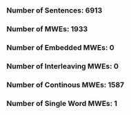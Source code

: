 ### Number of Sentences: 6913
### Number of MWEs: 1933

### Number of Embedded MWEs: 0

### Number of Interleaving MWEs: 0

### Number of Continous MWEs: 1587

### Number of Single Word MWEs: 1